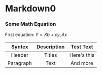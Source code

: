 # Markdown0
### Some Math Equation
First equation: $Y=Xb+cy,Ax$

|Syntex   |Description |Test Text  |
|:-------:|:----------:|:---------:|
|Header   |Titles      |Here's this| 
|Paragraph|Text        |And more   | 
